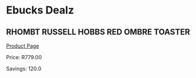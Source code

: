 
# Ebucks Dealz
## RHOMBT RUSSELL HOBBS RED OMBRE TOASTER
[Product Page](https://www.ebucks.com/web/shop/productSelected.do?prodId=1155333654&catId=1157551679)

Price: R779.00

Savings: 120.0


	